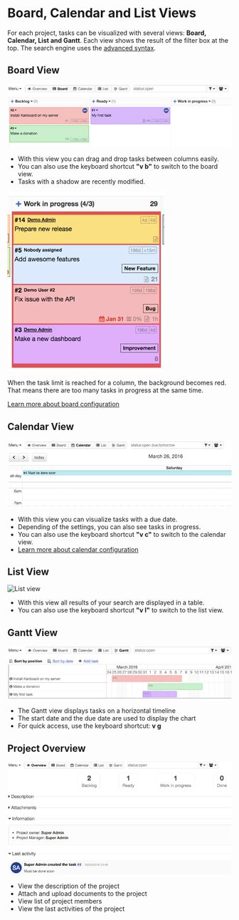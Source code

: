 Board, Calendar and List Views
==============================

For each project, tasks can be visualized with several views: **Board, Calendar, List and Gantt**.
Each view shows the result of the filter box at the top.
The search engine uses the [advanced syntax](search.markdown).

Board View
----------

![Board view](screenshots/board-view.png)

- With this view you can drag and drop tasks between columns easily.
- You can also use the keyboard shortcut **"v b"** to switch to the board view.
- Tasks with a shadow are recently modified.

![Board Task Limit](screenshots/board-task-limit.png)

When the task limit is reached for a column, the background becomes red. That means there are too many tasks in progress at the same time.

[Learn more about board configuration](board-configuration.markdown)

Calendar View
--------------

![Calendar view](screenshots/calendar-view.png)

- With this view you can visualize tasks with a due date.
- Depending of the settings, you can also see tasks in progress.
- You can also use the keyboard shortcut **"v c"** to switch to the calendar view.
- [Learn more about calendar configuration](calendar-configuration.markdown)

List View
---------

![List view](https://kanboard.net/screenshots/documentation/list-view.png)

- With this view all results of your search are displayed in a table.
- You can also use the keyboard shortcut **"v l"** to switch to the list view.

Gantt View
----------

![Gantt view](screenshots/gantt-view.png)

- The Gantt view displays tasks on a horizontal timeline
- The start date and the due date are used to display the chart
- For quick access, use the keyboard shortcut: **v g**

Project Overview
----------------

![Project overview](screenshots/project-view.png)

- View the description of the project
- Attach and upload documents to the project
- View list of project members
- View the last activities of the project

